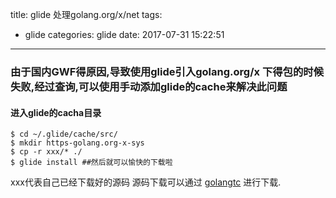 title: glide 处理golang.org/x/net
tags:
  - glide
categories: glide
date: 2017-07-31 15:22:51
---
### 由于国内GWF得原因,导致使用glide引入golang.org/x 下得包的时候失败,经过查询,可以使用手动添加glide的cache来解决此问题

#### 进入glide的cacha目录
```golang
$ cd ~/.glide/cache/src/
$ mkdir https-golang.org-x-sys
$ cp -r xxx/* ./ 
$ glide install ##然后就可以愉快的下载啦
```
xxx代表自己已经下载好的源码 源码下载可以通过 [golangtc](https://www.golangtc.com/download/package) 进行下载.
